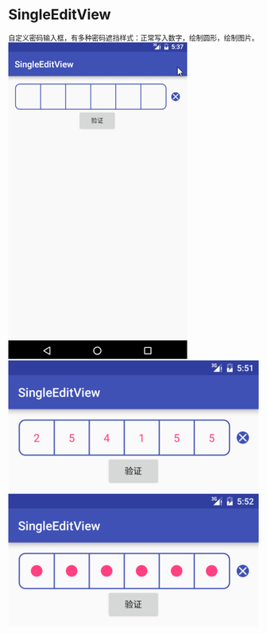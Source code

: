 # SingleEditView

自定义密码输入框，有多种密码遮挡样式：正常写入数字，绘制圆形，绘制图片。
![](https://github.com/tianmeng0111/SingleEditView/blob/master/screen_shot/GIF.gif)
![](https://github.com/tianmeng0111/SingleEditView/blob/master/screen_shot/Screenshot_1.png)
![](https://github.com/tianmeng0111/SingleEditView/blob/master/screen_shot/Screenshot_2.png)

